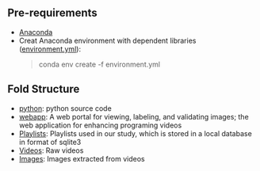 

## Pre-requirements
* [Anaconda ](https://www.anaconda.com/)
* Creat Anaconda environment with dependent libraries ([environment.yml](environment.yml)): 
  > conda env create -f environment.yml 

## Fold Structure
* [python](python): python source code 
* [webapp](webapp): A web portal for viewing, labeling, and validating images; the web application for enhancing programing videos
* [Playlists](Playlists): Playlists used in our study, which is stored in a local database in format of sqlite3
* [Videos](Videos): Raw videos
* [Images](Images): Images extracted from videos